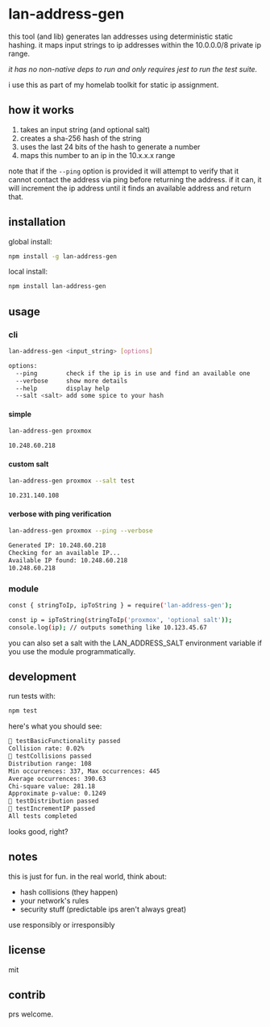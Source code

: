 # lan-address-gen

this tool (and lib) generates lan addresses using deterministic static
hashing. it maps input strings to ip addresses within the 10.0.0.0/8 private
ip range.

*it has no non-native deps to run and only requires jest to run the test suite.*

i use this as part of my homelab toolkit for static ip assignment.

## how it works

1. takes an input string (and optional salt)
1. creates a sha-256 hash of the string
1. uses the last 24 bits of the hash to generate a number
1. maps this number to an ip in the 10.x.x.x range

note that if the `--ping` option is provided it will attempt to verify
that it cannot contact the address via ping before returning the address.
if it can, it will increment the ip address until it finds an available
address and return that.

## installation

global install:

```bash
npm install -g lan-address-gen
```

local install:

```bash
npm install lan-address-gen
```

## usage

### cli

```bash
lan-address-gen <input_string> [options]

options:
  --ping        check if the ip is in use and find an available one
  --verbose     show more details
  --help        display help
  --salt <salt> add some spice to your hash
```

#### simple
```bash
lan-address-gen proxmox

10.248.60.218
```

#### custom salt
```bash
lan-address-gen proxmox --salt test

10.231.140.108
```

#### verbose with ping verification
```bash
lan-address-gen proxmox --ping --verbose

Generated IP: 10.248.60.218
Checking for an available IP...
Available IP found: 10.248.60.218
10.248.60.218
```

### module

```bash
const { stringToIp, ipToString } = require('lan-address-gen');

const ip = ipToString(stringToIp('proxmox', 'optional salt'));
console.log(ip); // outputs something like 10.123.45.67
```

you can also set a salt with the LAN_ADDRESS_SALT environment variable
if you use the module programmatically.

## development

run tests with:

```bash
npm test
```

here's what you should see:

```bash
🚀 testBasicFunctionality passed
Collision rate: 0.02%
🚀 testCollisions passed
Distribution range: 108
Min occurrences: 337, Max occurrences: 445
Average occurrences: 390.63
Chi-square value: 281.18
Approximate p-value: 0.1249
🚀 testDistribution passed
🚀 testIncrementIP passed
All tests completed
```

looks good, right?

## notes

this is just for fun. in the real world, think about:

- hash collisions (they happen)
- your network's rules
- security stuff (predictable ips aren't always great)

use responsibly or irresponsibly

## license

mit

## contrib

prs welcome.


